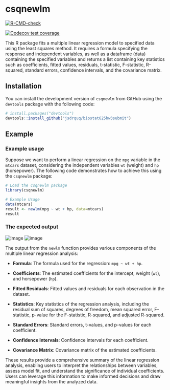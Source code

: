 # csqnewlm
<!-- badges: start -->
  [![R-CMD-check](https://github.com/jsdrquq/biostat625hw3submit/actions/workflows/R-CMD-check.yaml/badge.svg)](https://github.com/jsdrquq/biostat625hw3submit/actions/workflows/R-CMD-check.yaml)
  <!-- badges: end -->
  <!-- badges: start -->
  [![Codecov test coverage](https://codecov.io/gh/jsdrquq/biostat625hw3submit/branch/master/graph/badge.svg)](https://app.codecov.io/gh/jsdrquq/biostat625hw3submit?branch=master)
  <!-- badges: end -->
  
This R package fits a multiple linear regression model to specified data using the least squares method. It requires a formula specifying the response and independent variables, as well as a dataframe (data) containing the specified variables and returns a list containing key statistics such as coefficients, fitted values, residuals, t-statistic, F-statistic, R-squared, standard errors, confidence intervals, and the covariance matrix.

## Installation
You can install the development version of `csqnewlm` from GitHub using the `devtools` package with the following code:

```r
# install.packages("devtools")
devtools::install_github("jsdrquq/biostat625hw3submit")
```
## Example
### Example usage
Suppose we want to perform a linear regression on the `mpg` variable in the `mtcars` dataset, considering the independent variables `wt` (weight) and `hp` (horsepower). The following code demonstrates how to achieve this using the `csqnewlm` package:

```r
# Load the csqnewlm package
library(csqnewlm)

# Example Usage
data(mtcars)
result <- newlm(mpg ~ wt + hp, data=mtcars)
result
```
### The expected output

![image](https://github.com/jsdrquq/biostat625hw3submit/assets/143606366/8738d048-4b38-4580-8c77-42aaeb778113)
![image](https://github.com/jsdrquq/biostat625hw3submit/assets/143606366/fcba2e09-7ab6-4def-8e80-9489fff91a2c)

The output from the `newlm` function provides various components of the multiple linear regression analysis:

- **Formula**: The formula used for the regression: `mpg ~ wt + hp`.

- **Coefficients**: The estimated coefficients for the intercept, weight (`wt`), and horsepower (`hp`).

- **Fitted Residuals**: Fitted values and residuals for each observation in the dataset.

- **Statistics**: Key statistics of the regression analysis, including the residual sum of squares, degrees of freedom, mean squared error, F-statistic, p-value for the F-statistic, R-squared, and adjusted R-squared.

- **Standard Errors**: Standard errors, t-values, and p-values for each coefficient.

- **Confidence Intervals**: Confidence intervals for each coefficient.

- **Covariance Matrix**: Covariance matrix of the estimated coefficients.

These results provide a comprehensive summary of the linear regression analysis, enabling users to interpret the relationships between variables, assess model fit, and understand the significance of individual coefficients. Users can leverage this information to make informed decisions and draw meaningful insights from the analyzed data.

